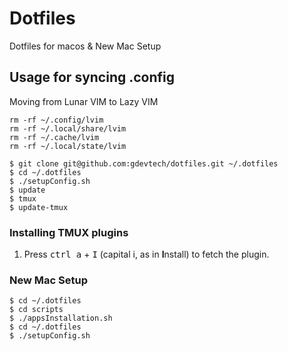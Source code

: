 # Dotfiles

Dotfiles for macos & New Mac Setup

## Usage for syncing .config

Moving from Lunar VIM to Lazy VIM

```shell
rm -rf ~/.config/lvim
rm -rf ~/.local/share/lvim
rm -rf ~/.cache/lvim
rm -rf ~/.local/state/lvim
```

```shell
$ git clone git@github.com:gdevtech/dotfiles.git ~/.dotfiles
$ cd ~/.dotfiles
$ ./setupConfig.sh
$ update
$ tmux
$ update-tmux
```

### Installing TMUX plugins

1. Press <kbd>ctrl a</kbd> + <kbd>I</kbd> (capital i, as in **I**nstall) to fetch the plugin.

### New Mac Setup

```shell
$ cd ~/.dotfiles
$ cd scripts
$ ./appsInstallation.sh
$ cd ~/.dotfiles
$ ./setupConfig.sh
```
